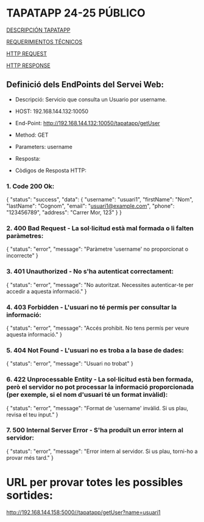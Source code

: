 # TAPATAPP 24-25 PÚBLICO

[DESCRIPCIÓN TAPATAPP](descTapatapp.md)

[REQUERIMIENTOS TÉCNICOS](requerimientosTecnicos.md)

[HTTP REQUEST](httpRequest.md)

[HTTP RESPONSE](httpResponse.md)

## Definició dels EndPoints del Servei Web:

- Descripció: Servicio que consulta un Usuario por username.
- HOST: 192.168.144.132:10050
- End-Point: http://192.168.144.132:10050/tapatapp/getUser
- Method: GET
- Parameters: username
- Resposta: 

- Còdigos de Resposta HTTP:

### 1. Code 200 Ok:
{
"status": "success",
"data": {
"username": "usuari1",
"firstName": "Nom",
"lastName": "Cognom",
"email": "usuari1@example.com",
"phone": "123456789",
"address": "Carrer Mor, 123"
}
}

### 2. 400 Bad Request - La sol·licitud està mal formada o li falten paràmetres:
{
"status": "error",
"message": "Paràmetre 'username' no proporcionat o incorrecte"
}
### 3. 401 Unauthorized - No s'ha autenticat correctament:
{
"status": "error",
"message": "No autoritzat. Necessites autenticar-te per accedir a aquesta informació."
}
### 4. 403 Forbidden - L'usuari no té permís per consultar la informació:
{
"status": "error",
"message": "Accés prohibit. No tens permís per veure aquesta informació."
}

### 5. 404 Not Found - L'usuari no es troba a la base de dades:
{
"status": "error",
"message": "Usuari no trobat"
}
### 6. 422 Unprocessable Entity - La sol·licitud està ben formada, però el servidor no pot processar la informació proporcionada (per exemple, si el nom d'usuari té un format invàlid):
{
"status": "error",
"message": "Format de 'username' invàlid.
Si us plau, revisa el teu input."
}

### 7. 500 Internal Server Error - S'ha produït un error intern al servidor:
{
"status": "error",
"message": "Error intern al servidor. Si us plau, torni-ho a provar més tard."
}
# URL per provar totes les possibles sortides:
http://192.168.144.158:5000//tapatapp/getUser?name=usuari1